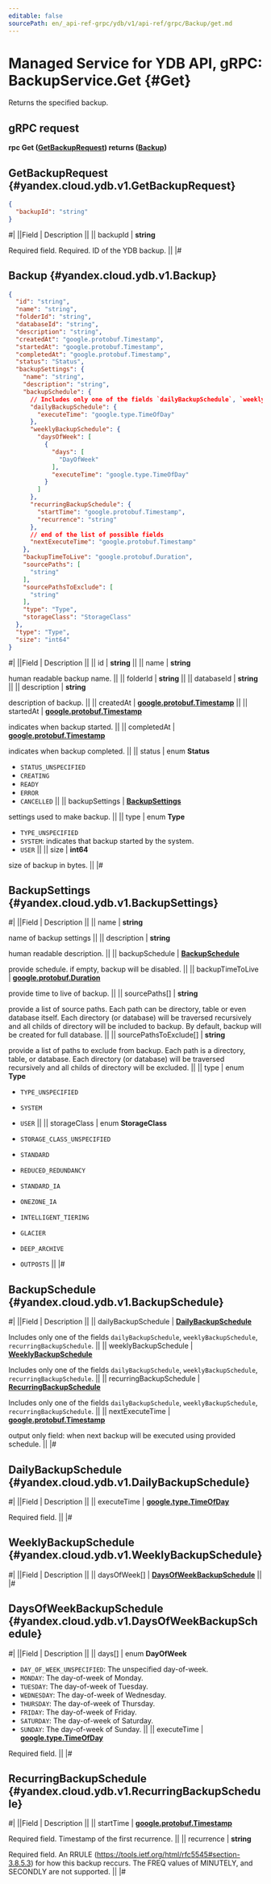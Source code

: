 ```yaml
---
editable: false
sourcePath: en/_api-ref-grpc/ydb/v1/api-ref/grpc/Backup/get.md
---
```


# Managed Service for YDB API, gRPC: BackupService.Get {#Get}

Returns the specified backup.

## gRPC request

**rpc Get ([GetBackupRequest](#yandex.cloud.ydb.v1.GetBackupRequest)) returns ([Backup](#yandex.cloud.ydb.v1.Backup))**

## GetBackupRequest {#yandex.cloud.ydb.v1.GetBackupRequest}

```json
{
  "backupId": "string"
}
```

#|
||Field | Description ||
|| backupId | **string**

Required field. Required. ID of the YDB backup. ||
|#

## Backup {#yandex.cloud.ydb.v1.Backup}

```json
{
  "id": "string",
  "name": "string",
  "folderId": "string",
  "databaseId": "string",
  "description": "string",
  "createdAt": "google.protobuf.Timestamp",
  "startedAt": "google.protobuf.Timestamp",
  "completedAt": "google.protobuf.Timestamp",
  "status": "Status",
  "backupSettings": {
    "name": "string",
    "description": "string",
    "backupSchedule": {
      // Includes only one of the fields `dailyBackupSchedule`, `weeklyBackupSchedule`, `recurringBackupSchedule`
      "dailyBackupSchedule": {
        "executeTime": "google.type.TimeOfDay"
      },
      "weeklyBackupSchedule": {
        "daysOfWeek": [
          {
            "days": [
              "DayOfWeek"
            ],
            "executeTime": "google.type.TimeOfDay"
          }
        ]
      },
      "recurringBackupSchedule": {
        "startTime": "google.protobuf.Timestamp",
        "recurrence": "string"
      },
      // end of the list of possible fields
      "nextExecuteTime": "google.protobuf.Timestamp"
    },
    "backupTimeToLive": "google.protobuf.Duration",
    "sourcePaths": [
      "string"
    ],
    "sourcePathsToExclude": [
      "string"
    ],
    "type": "Type",
    "storageClass": "StorageClass"
  },
  "type": "Type",
  "size": "int64"
}
```

#|
||Field | Description ||
|| id | **string** ||
|| name | **string**

human readable backup name. ||
|| folderId | **string** ||
|| databaseId | **string** ||
|| description | **string**

description of backup. ||
|| createdAt | **[google.protobuf.Timestamp](https://developers.google.com/protocol-buffers/docs/reference/google.protobuf#timestamp)** ||
|| startedAt | **[google.protobuf.Timestamp](https://developers.google.com/protocol-buffers/docs/reference/google.protobuf#timestamp)**

indicates when backup started. ||
|| completedAt | **[google.protobuf.Timestamp](https://developers.google.com/protocol-buffers/docs/reference/google.protobuf#timestamp)**

indicates when backup completed. ||
|| status | enum **Status**

- `STATUS_UNSPECIFIED`
- `CREATING`
- `READY`
- `ERROR`
- `CANCELLED` ||
|| backupSettings | **[BackupSettings](#yandex.cloud.ydb.v1.BackupSettings)**

settings used to make backup. ||
|| type | enum **Type**

- `TYPE_UNSPECIFIED`
- `SYSTEM`: indicates that backup started by the system.
- `USER` ||
|| size | **int64**

size of backup in bytes. ||
|#

## BackupSettings {#yandex.cloud.ydb.v1.BackupSettings}

#|
||Field | Description ||
|| name | **string**

name of backup settings ||
|| description | **string**

human readable description. ||
|| backupSchedule | **[BackupSchedule](#yandex.cloud.ydb.v1.BackupSchedule)**

provide schedule. if empty, backup will be disabled. ||
|| backupTimeToLive | **[google.protobuf.Duration](https://developers.google.com/protocol-buffers/docs/reference/csharp/class/google/protobuf/well-known-types/duration)**

provide time to live of backup. ||
|| sourcePaths[] | **string**

provide a list of source paths. Each path can be directory, table or even database itself.
Each directory (or database) will be traversed recursively and all childs of directory will be included to backup.
By default, backup will be created for full database. ||
|| sourcePathsToExclude[] | **string**

provide a list of paths to exclude from backup.
Each path is a directory, table, or database.
Each directory (or database) will be traversed recursively and all childs of directory will be excluded. ||
|| type | enum **Type**

- `TYPE_UNSPECIFIED`
- `SYSTEM`
- `USER` ||
|| storageClass | enum **StorageClass**

- `STORAGE_CLASS_UNSPECIFIED`
- `STANDARD`
- `REDUCED_REDUNDANCY`
- `STANDARD_IA`
- `ONEZONE_IA`
- `INTELLIGENT_TIERING`
- `GLACIER`
- `DEEP_ARCHIVE`
- `OUTPOSTS` ||
|#

## BackupSchedule {#yandex.cloud.ydb.v1.BackupSchedule}

#|
||Field | Description ||
|| dailyBackupSchedule | **[DailyBackupSchedule](#yandex.cloud.ydb.v1.DailyBackupSchedule)**

Includes only one of the fields `dailyBackupSchedule`, `weeklyBackupSchedule`, `recurringBackupSchedule`. ||
|| weeklyBackupSchedule | **[WeeklyBackupSchedule](#yandex.cloud.ydb.v1.WeeklyBackupSchedule)**

Includes only one of the fields `dailyBackupSchedule`, `weeklyBackupSchedule`, `recurringBackupSchedule`. ||
|| recurringBackupSchedule | **[RecurringBackupSchedule](#yandex.cloud.ydb.v1.RecurringBackupSchedule)**

Includes only one of the fields `dailyBackupSchedule`, `weeklyBackupSchedule`, `recurringBackupSchedule`. ||
|| nextExecuteTime | **[google.protobuf.Timestamp](https://developers.google.com/protocol-buffers/docs/reference/google.protobuf#timestamp)**

output only field: when next backup will be executed
using provided schedule. ||
|#

## DailyBackupSchedule {#yandex.cloud.ydb.v1.DailyBackupSchedule}

#|
||Field | Description ||
|| executeTime | **[google.type.TimeOfDay](https://github.com/googleapis/googleapis/blob/master/google/type/timeofday.proto)**

Required field.  ||
|#

## WeeklyBackupSchedule {#yandex.cloud.ydb.v1.WeeklyBackupSchedule}

#|
||Field | Description ||
|| daysOfWeek[] | **[DaysOfWeekBackupSchedule](#yandex.cloud.ydb.v1.DaysOfWeekBackupSchedule)** ||
|#

## DaysOfWeekBackupSchedule {#yandex.cloud.ydb.v1.DaysOfWeekBackupSchedule}

#|
||Field | Description ||
|| days[] | enum **DayOfWeek**

- `DAY_OF_WEEK_UNSPECIFIED`: The unspecified day-of-week.
- `MONDAY`: The day-of-week of Monday.
- `TUESDAY`: The day-of-week of Tuesday.
- `WEDNESDAY`: The day-of-week of Wednesday.
- `THURSDAY`: The day-of-week of Thursday.
- `FRIDAY`: The day-of-week of Friday.
- `SATURDAY`: The day-of-week of Saturday.
- `SUNDAY`: The day-of-week of Sunday. ||
|| executeTime | **[google.type.TimeOfDay](https://github.com/googleapis/googleapis/blob/master/google/type/timeofday.proto)**

Required field.  ||
|#

## RecurringBackupSchedule {#yandex.cloud.ydb.v1.RecurringBackupSchedule}

#|
||Field | Description ||
|| startTime | **[google.protobuf.Timestamp](https://developers.google.com/protocol-buffers/docs/reference/google.protobuf#timestamp)**

Required field. Timestamp of the first recurrence. ||
|| recurrence | **string**

Required field. An RRULE (https://tools.ietf.org/html/rfc5545#section-3.8.5.3) for how
this backup reccurs.
The FREQ values of MINUTELY, and SECONDLY are not supported. ||
|#